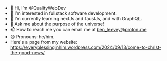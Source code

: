 - 👋 Hi, I’m @QualityWebDev
- 👀 I’m interested in  fullstack software development.
- 🌱 I’m currently learning nextJs and faustJs, and with GraphQL.
- 💞️ Ask me about the purpose of the universe!
- 📫 How to reach me you can email me at ben_leevey@proton.me
- 😄 Pronouns: he/him.
- Here's a page from my website: https://everyblessinginhim.wordpress.com/2024/09/13/come-to-christ-the-good-news/

<!---
QualityWebDev/QualityWebDev is a ✨ special ✨ repository because its `README.md` (this file) appears on your GitHub profile.
You can click the Preview link to take a look at your changes.
--->
